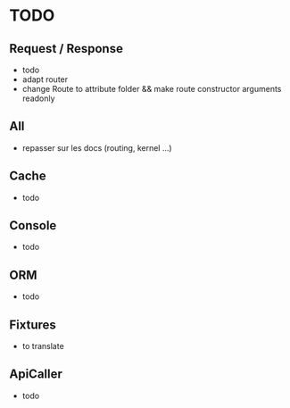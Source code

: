 # TODO

## Request / Response

- todo
- adapt router
- change Route to attribute folder && make route constructor arguments readonly

## All

- repasser sur les docs (routing, kernel ...)

## Cache

- todo

## Console

- todo

## ORM

- todo

## Fixtures

- to translate

## ApiCaller

- todo
